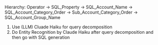 Hierarchy: Operator -> SQL_Property -> SQL_Account_Name -> SQL_Account_Category_Order -> Sub_Account_Category_Order -> SQL_Account_Group_Name


1) Use (LLM) Cluade Haiku for query decomposition
2) Do Entity Recognition by Claude Haiku after query decomposition and then go with SQL generation
